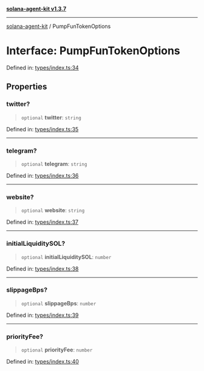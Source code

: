 [**solana-agent-kit v1.3.7**](../README.md)

***

[solana-agent-kit](../README.md) / PumpFunTokenOptions

# Interface: PumpFunTokenOptions

Defined in: [types/index.ts:34](https://github.com/scriptscrypt/solana-agent-kit/blob/28121611ae2e5ee3f891044cd4631bfb441231fc/src/types/index.ts#L34)

## Properties

### twitter?

> `optional` **twitter**: `string`

Defined in: [types/index.ts:35](https://github.com/scriptscrypt/solana-agent-kit/blob/28121611ae2e5ee3f891044cd4631bfb441231fc/src/types/index.ts#L35)

***

### telegram?

> `optional` **telegram**: `string`

Defined in: [types/index.ts:36](https://github.com/scriptscrypt/solana-agent-kit/blob/28121611ae2e5ee3f891044cd4631bfb441231fc/src/types/index.ts#L36)

***

### website?

> `optional` **website**: `string`

Defined in: [types/index.ts:37](https://github.com/scriptscrypt/solana-agent-kit/blob/28121611ae2e5ee3f891044cd4631bfb441231fc/src/types/index.ts#L37)

***

### initialLiquiditySOL?

> `optional` **initialLiquiditySOL**: `number`

Defined in: [types/index.ts:38](https://github.com/scriptscrypt/solana-agent-kit/blob/28121611ae2e5ee3f891044cd4631bfb441231fc/src/types/index.ts#L38)

***

### slippageBps?

> `optional` **slippageBps**: `number`

Defined in: [types/index.ts:39](https://github.com/scriptscrypt/solana-agent-kit/blob/28121611ae2e5ee3f891044cd4631bfb441231fc/src/types/index.ts#L39)

***

### priorityFee?

> `optional` **priorityFee**: `number`

Defined in: [types/index.ts:40](https://github.com/scriptscrypt/solana-agent-kit/blob/28121611ae2e5ee3f891044cd4631bfb441231fc/src/types/index.ts#L40)
